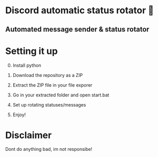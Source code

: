 # Discord automatic status rotator 🤖   
 
## Automated message sender & status rotator   
 
# Setting it up

0. Install python
1. Download the repository as a ZIP  
2. Extract the ZIP file in your file exporer 
3. Go in your extracted folder and open start.bat  
4. Set up rotating statuses/messages   
   
5. Enjoy! 

# Disclaimer 
    
Dont do anything bad, im not responsibe!